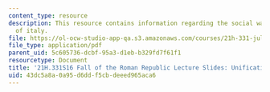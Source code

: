 ```yaml
---
content_type: resource
description: This resource contains information regarding the social war and the unification
  of italy.
file: https://ol-ocw-studio-app-qa.s3.amazonaws.com/courses/21h-331-julius-caesar-and-the-fall-of-the-roman-republic-spring-2016/43dc5a8a0a95d6ddf5cbdeeed965aca6_MIT21H_33S16_SocialWar.pdf
file_type: application/pdf
parent_uid: 5c605736-dcbf-95a3-d1eb-b329fd7f61f1
resourcetype: Document
title: '21H.331S16 Fall of the Roman Republic Lecture Slides: Unification of Italy'
uid: 43dc5a8a-0a95-d6dd-f5cb-deeed965aca6
---
```

